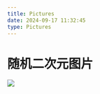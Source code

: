 ```yaml
---
title: Pictures
date: 2024-09-17 11:32:45
type: Pictures
---
```


# 随机二次元图片

![](https://imgapi.jinghuashang.cn/random)

